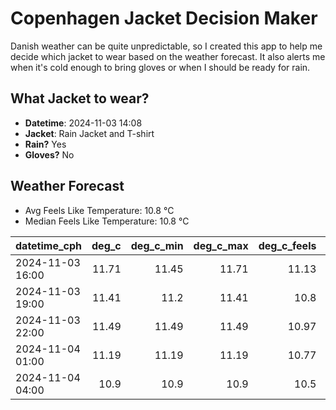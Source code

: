 
# Copenhagen Jacket Decision Maker

Danish weather can be quite unpredictable, so I created this app to help me decide which jacket to wear based on the weather forecast. 
It also alerts me when it's cold enough to bring gloves or when I should be ready for rain.

## What Jacket to wear?

- **Datetime**: 2024-11-03 14:08
- **Jacket**: Rain Jacket and T-shirt
- **Rain?** Yes
- **Gloves?** No

## Weather Forecast
- Avg Feels Like Temperature: 10.8 °C
- Median Feels Like Temperature: 10.8 °C

| datetime_cph     |   deg_c |   deg_c_min |   deg_c_max |   deg_c_feels | weather   | wind   | rain   |
|:-----------------|--------:|------------:|------------:|--------------:|:----------|:-------|:-------|
| 2024-11-03 16:00 |   11.71 |       11.45 |       11.71 |         11.13 | Clouds    | High   | None   |
| 2024-11-03 19:00 |   11.41 |       11.2  |       11.41 |         10.8  | Clouds    | High   | None   |
| 2024-11-03 22:00 |   11.49 |       11.49 |       11.49 |         10.97 | Rain      | High   | Low    |
| 2024-11-04 01:00 |   11.19 |       11.19 |       11.19 |         10.77 | Rain      | Low    | Low    |
| 2024-11-04 04:00 |   10.9  |       10.9  |       10.9  |         10.5  | Rain      | Low    | Low    |
        